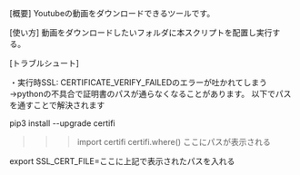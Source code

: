 
[概要]
Youtubeの動画をダウンロードできるツールです。


[使い方]
動画をダウンロードしたいフォルダに本スクリプトを配置し実行する。



[トラブルシュート]

・実行時SSL: CERTIFICATE_VERIFY_FAILEDのエラーが吐かれてしまう
→pythonの不具合で証明書のパスが通らなくなることがあります。
以下でパスを通すことで解決されます

pip3 install --upgrade certifi
>>> import certifi
>>> certifi.where()
ここにパスが表示される

export SSL_CERT_FILE=ここに上記で表示されたパスを入れる
